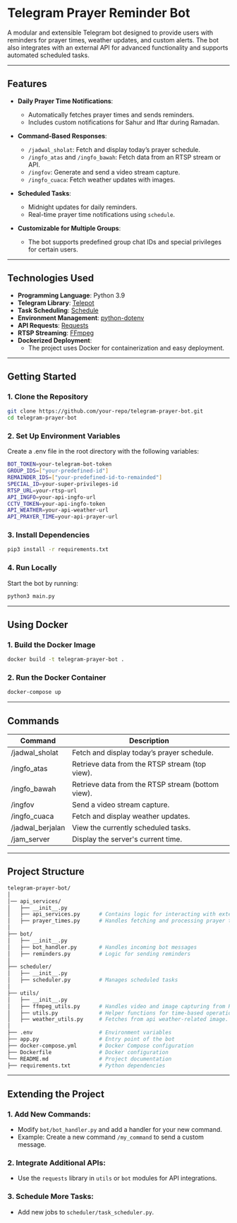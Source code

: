 # **Telegram Prayer Reminder Bot**

A modular and extensible Telegram bot designed to provide users with reminders for prayer times, weather updates, and custom alerts. The bot also integrates with an external API for advanced functionality and supports automated scheduled tasks.

---

## **Features**

- **Daily Prayer Time Notifications**:
  - Automatically fetches prayer times and sends reminders.
  - Includes custom notifications for Sahur and Iftar during Ramadan.

- **Command-Based Responses**:
  - `/jadwal_sholat`: Fetch and display today’s prayer schedule.
  - `/ingfo_atas` and `/ingfo_bawah`: Fetch data from an RTSP stream or API.
  - `/ingfov`: Generate and send a video stream capture.
  - `/ingfo_cuaca`: Fetch weather updates with images.

- **Scheduled Tasks**:
  - Midnight updates for daily reminders.
  - Real-time prayer time notifications using `schedule`.

- **Customizable for Multiple Groups**:
  - The bot supports predefined group chat IDs and special privileges for certain users.

---

## **Technologies Used**

- **Programming Language**: Python 3.9
- **Telegram Library**: [Telepot](https://github.com/nickoala/telepot)
- **Task Scheduling**: [Schedule](https://schedule.readthedocs.io/en/stable/)
- **Environment Management**: [python-dotenv](https://pypi.org/project/python-dotenv/)
- **API Requests**: [Requests](https://pypi.org/project/requests/)
- **RTSP Streaming**: [FFmpeg](https://ffmpeg.org/)
- **Dockerized Deployment**:
  - The project uses Docker for containerization and easy deployment.

---

## **Getting Started**

### **1. Clone the Repository**
```bash
git clone https://github.com/your-repo/telegram-prayer-bot.git
cd telegram-prayer-bot
```

### **2. Set Up Environment Variables**
Create a .env file in the root directory with the following variables:
```bash
BOT_TOKEN=your-telegram-bot-token
GROUP_IDS=["your-predefined-id"]
REMAINDER_IDS=["your-predefined-id-to-remainded"]
SPECIAL_ID=your-super-privileges-id
RTSP_URL=your-rtsp-url
API_INGFO=your-api-ingfo-url
CCTV_TOKEN=your-api-ingfo-token
API_WEATHER=your-api-weather-url
API_PRAYER_TIME=your-api-prayer-url
```

### **3. Install Dependencies**
```bash
pip3 install -r requirements.txt
```

### **4. Run Locally**
Start the bot by running:
```bash
python3 main.py
```

---
## **Using Docker**

### **1. Build the Docker Image**
```bash
docker build -t telegram-prayer-bot .
```

### **2. Run the Docker Container**
```bash
docker-compose up
```

---

## **Commands**

| Command | Description |
| -------- | ------- |
| /jadwal_sholat | Fetch and display today’s prayer schedule. |
| /ingfo_atas | Retrieve data from the RTSP stream (top view). |
| /ingfo_bawah | Retrieve data from the RTSP stream (bottom view). |
| /ingfov | Send a video stream capture. |
| /ingfo_cuaca | Fetch and display weather updates. |
| /jadwal_berjalan | View the currently scheduled tasks. |
| /jam_server | Display the server's current time. |

---

## **Project Structure**

```bash
telegram-prayer-bot/
│
│── api_services/
│   ├── __init__.py
│   ├── api_services.py      # Contains logic for interacting with external APIs.
│   ├── prayer_times.py      # Handles fetching and processing prayer times.
│
├── bot/
│   ├── __init__.py
│   ├── bot_handler.py       # Handles incoming bot messages
│   ├── reminders.py         # Logic for sending reminders
│
├── scheduler/
│   ├── __init__.py
│   ├── scheduler.py         # Manages scheduled tasks
│
├── utils/
│   ├── __init__.py
│   ├── ffmpeg_utils.py      # Handles video and image capturing from RTSP streams.
│   ├── utils.py             # Helper functions for time-based operations
│   ├── weather_utils.py     # Fetches from api weather-related image.
│
├── .env                     # Environment variables
├── app.py                   # Entry point of the bot
├── docker-compose.yml       # Docker Compose configuration
├── Dockerfile               # Docker configuration
└── README.md                # Project documentation
├── requirements.txt         # Python dependencies
```

---

## **Extending the Project**

### **1. Add New Commands:**
- Modify `bot/bot_handler.py` and add a handler for your new command.
- Example: Create a new command `/my_command` to send a custom message.

### **2. Integrate Additional APIs:**
- Use the `requests` library in `utils` or `bot` modules for API integrations.

### **3. Schedule More Tasks:**
- Add new jobs to `scheduler/task_scheduler.py`.
